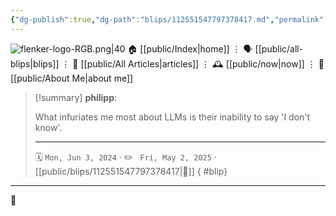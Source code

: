 ```yaml
---
{"dg-publish":true,"dg-path":"blips/112551547797378417.md","permalink":"/blips/112551547797378417/","title":"philipp on mastodon @ 2024-06-03"}
---
```



<div class="transclusion internal-embed is-loaded"><div class="markdown-embed">




![flenker-logo-RGB.png|40](/img/user/attachments/flenker-logo-RGB.png)
🏠 [[public/Index\|home]]  ⋮ 🗣️ [[public/all-blips\|blips]] ⋮  📝 [[public/All Articles\|articles]]  ⋮ 🕰️ [[public/now\|now]] ⋮ 🪪 [[public/About Me\|about me]]


</div></div>


> [!summary] **philipp**:
>
> What infuriates me most about LLMs is their inability to say 'I don't know'.
> - - -
>
> 🗓️ <code>Mon, Jun 3, 2024</code>  · ✏️ <code> Fri, May 2, 2025</code>  · [[public/blips/112551547797378417\|🔗]]
{ #blip}


- - -

 👾
